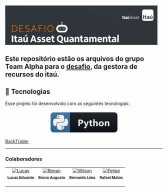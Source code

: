 
<p align="center">

  ![](img/logo.PNG)
  
</p>



## Este repositório estão os arquivos do grupo Team Alpha para o [desafio](https://www.linkedin.com/posts/itau-asset-management_itauasset-desafio-activity-6849792926520758272-m34u), da gestora de recursos do itaú.

## 🚀 Tecnologias

Esse projeto foi desenvolvido com as seguintes tecnologias:

<p align="center">
<img src="./img/python.svg" alt="python" style="vertical-align:top; margin:6px 4px">
</p>


[BackTrader](https://www.backtrader.com)



---
### Colaboradores

<!-- [-Lucas Eduardo](https://github.com/Lucas-Ed)
[-Bruno Augusto](https://github.com/BrunoAugustoSouza)
[-Rafael Matos](https://github.com/rafaelmatosr)
[-Bernardo Lima](https://github.com/bernardolima12) -->

<table>
  <tr>
    <td align="center">
      <a href="https://github.com/Lucas-Ed">
        <img src="https://avatars.githubusercontent.com/u/30055762?v=4" width="100px;" alt="Lucas"/>
        <br />
        <sub>
          <b>Lucas Eduardo</b>
        </sub>
       </a>
       <br />
       <a href="" title="Instagram"></a> 
       <br />
    </td> 
    <td align="center">
      <a href="https://github.com/BrunoAugustoSouza">
        <img src="https://avatars.githubusercontent.com/u/57095882?v=4" width="100px;" alt="Renan"/>
        <br />
        <sub>
          <b>Bruno Augusto</b>
        </sub>
       </a>
       <br />
       <a href="" title="Instagram"></a>
       <br />
    </td>
     <td align="center">
      <a href="https://github.com/willsf2021">
        <img src="https://avatars.githubusercontent.com/u/76816738?v=4" width="100px;" alt="Wilson"/>
        <br />
        <sub>
          <b>Bernardo Lima</b>
        </sub>
       </a>
       <br />
       <a href="" title="instagram"></a>
       <br />
    </td>
     <td align="center">
      <a href="https://github.com/rafaelmatosr">
        <img src="https://avatars.githubusercontent.com/u/71857270?v=4" width="100px;" alt="Felipe"/>
        <br />
        <sub>
          <b>Rafael Matos</b>
        </sub>
       </a>
       <br />
       <a href="" title="instagram"></a>
       <br />
    </td>


  </tr>
  </table>
